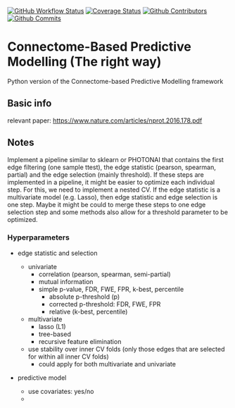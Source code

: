 [![GitHub Workflow Status](https://img.shields.io/github/workflow/status/wwu-mmll/cpm_python/cpm/python-test)](https://github.com/wwu-mmll/cpm_python/actions)
[![Coverage Status](https://coveralls.io/repos/github/wwu-mmll/cpm_python/badge.svg?branch=main)](https://coveralls.io/github/wwu-mmll/cpm_python?branch=main)
[![Github Contributors](https://img.shields.io/github/contributors-anon/wwu-mmll/cpm_python?color=blue)](https://github.com/wwu-mmll/cpm_python/graphs/contributors)
[![Github Commits](https://img.shields.io/github/commit-activity/y/wwu-mmll/cpm_python)](https://github.com/wwu-mmll/cpm_python/commits/main)

# Connectome-Based Predictive Modelling (The right way)
Python version of the Connectome-based Predictive Modelling framework

## Basic info
relevant paper: https://www.nature.com/articles/nprot.2016.178.pdf

## Notes
Implement a pipeline similar to sklearn or PHOTONAI that contains the first edge filtering (one sample ttest),
the edge statistic (pearson, spearman, partial) and the edge selection (mainly threshold).
If these steps are implemented in a pipeline, it might be easier to optimize each individual step. For this, we need
to implement a nested CV.
If the edge statistic is a multivariate model (e.g. Lasso), then edge statistic and edge selection is one step. Maybe
it might be could to merge these steps to one edge selection step and some methods also allow for a threshold parameter
to be optimized.

### Hyperparameters
- edge statistic and selection
    - univariate
        - correlation (pearson, spearman, semi-partial)
        - mutual information
        - simple p-value, FDR, FWE, FPR, k-best, percentile
            - absolute p-threshold (p)
            - corrected p-threshold: FDR, FWE, FPR
            - relative (k-best, percentile)
    - multivariate
        - lasso (L1)
        - tree-based
        - recursive feature elimination
    - use stability over inner CV folds (only those edges that are selected for within all inner CV folds)
        - could apply for both multivariate and univariate

- predictive model
    - use covariates: yes/no
    -
